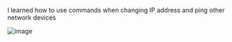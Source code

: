 

<p>I learned how to use commands when changing IP address and ping other network devices</p>


![image](https://github.com/user-attachments/assets/862dacc5-d1e0-443d-ae2d-c372dfb4e1c5)
